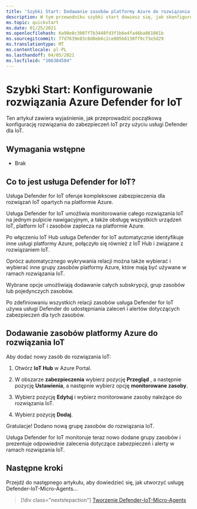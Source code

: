 ```yaml
---
title: 'Szybki Start: Dodawanie zasobów platformy Azure do rozwiązania IoT'
description: W tym przewodniku szybki start dowiesz się, jak skonfigurować kompleksowe rozwiązanie IoT przy użyciu usługi Azure Defender for IoT.
ms.topic: quickstart
ms.date: 01/25/2021
ms.openlocfilehash: 6a90e8c3007f7b3448fd3f1b6e4fa46ba861081b
ms.sourcegitcommit: 77d7639e83c6d8eb6c2ce805b6130ff9c73e5d29
ms.translationtype: MT
ms.contentlocale: pl-PL
ms.lasthandoff: 04/05/2021
ms.locfileid: "106384584"
---
```

# <a name="quickstart-configure-your-azure-defender-for-iot-solution"></a>Szybki Start: Konfigurowanie rozwiązania Azure Defender for IoT

Ten artykuł zawiera wyjaśnienie, jak przeprowadzić początkową konfigurację rozwiązania do zabezpieczeń IoT przy użyciu usługi Defender dla IoT.

## <a name="prerequisites"></a>Wymagania wstępne

- Brak

## <a name="what-is-defender-for-iot"></a>Co to jest usługa Defender for IoT?

Usługa Defender for IoT oferuje kompleksowe zabezpieczenia dla rozwiązań IoT opartych na platformie Azure.

Usługa Defender for IoT umożliwia monitorowanie całego rozwiązania IoT na jednym pulpicie nawigacyjnym, a także obsługę wszystkich urządzeń IoT, platform IoT i zasobów zaplecza na platformie Azure.

Po włączeniu IoT Hub usługa Defender for IoT automatycznie identyfikuje inne usługi platformy Azure, połączyło się również z IoT Hub i związane z rozwiązaniem IoT.

Oprócz automatycznego wykrywania relacji można także wybierać i wybierać inne grupy zasobów platformy Azure, które mają być używane w ramach rozwiązania IoT.

Wybrane opcje umożliwiają dodawanie całych subskrypcji, grup zasobów lub pojedynczych zasobów.

Po zdefiniowaniu wszystkich relacji zasobów usługa Defender for IoT używa usługi Defender do udostępniania zaleceń i alertów dotyczących zabezpieczeń dla tych zasobów.

## <a name="add-azure-resources-to-your-iot-solution"></a>Dodawanie zasobów platformy Azure do rozwiązania IoT

Aby dodać nowy zasób do rozwiązania IoT:

1. Otwórz **IoT Hub** w Azure Portal.

1. W obszarze **zabezpieczenia** wybierz pozycję **Przegląd** , a następnie pozycję **Ustawienia**, a następnie wybierz opcję **monitorowane zasoby**.

1. Wybierz pozycję **Edytuj** i wybierz monitorowane zasoby należące do rozwiązania IoT.

1. Wybierz pozycję **Dodaj**.

Gratulacje! Dodano nową grupę zasobów do rozwiązania IoT.

Usługa Defender for IoT monitoruje teraz nowo dodane grupy zasobów i prezentuje odpowiednie zalecenia dotyczące zabezpieczeń i alerty w ramach rozwiązania IoT.

## <a name="next-steps"></a>Następne kroki

Przejdź do następnego artykułu, aby dowiedzieć się, jak utworzyć usługę Defender-IoT-Micro-Agents...

> [!div class="nextstepaction"]
> [Tworzenie Defender-IoT-Micro-Agents](quickstart-create-security-twin.md)
